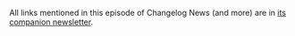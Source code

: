All links mentioned in this episode of Changelog News (and more) are in [its companion newsletter](https://changelog.com/news/105).